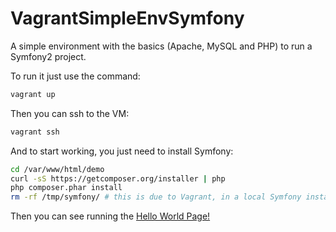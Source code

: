 VagrantSimpleEnvSymfony
=======================

A simple environment with the basics (Apache, MySQL and PHP) to run a Symfony2 project.

To run it just use the command:

```bash
vagrant up
```

Then you can ssh to the VM:

```bash
vagrant ssh
```

And to start working, you just need to install Symfony:

```bash
cd /var/www/html/demo
curl -sS https://getcomposer.org/installer | php
php composer.phar install
rm -rf /tmp/symfony/ # this is due to Vagrant, in a local Symfony install you should run chmod -R 777 app/cache app/logs
```

Then you can see running the [Hello World Page!](http://localhost:8181/demo/web/app_dev.php/demo/hello/World)

